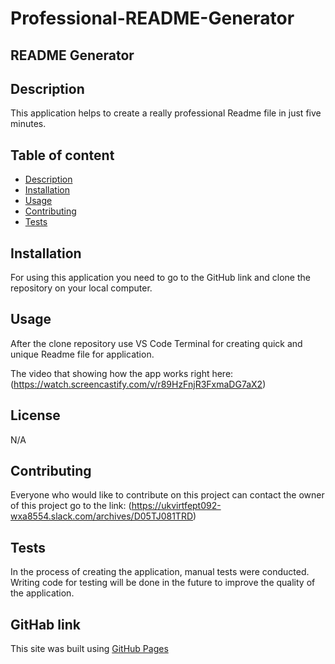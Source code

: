 # Professional-README-Generator

## README Generator

## Description

This application helps to create a really professional Readme file in just five minutes.

## Table of content

- [Description](#description)
- [Installation](#installation)
- [Usage](#usage)
- [Contributing](#contributing)
- [Tests](#tests)

## Installation

For using this application you need to go to the GitHub link and clone the repository on your local computer.

## Usage

After the clone repository use VS Code Terminal for creating quick and unique Readme file for application.

The video that showing how the app works right here: (https://watch.screencastify.com/v/r89HzFnjR3FxmaDG7aX2)

## License

N/A

## Contributing

Everyone who would like to contribute on this project can contact the owner of this project go to the link:
(https://ukvirtfept092-wxa8554.slack.com/archives/D05TJ081TRD)

## Tests

In the process of creating the application, manual tests were conducted. Writing code for testing will be done in the future to improve the quality of the application.

## GitHab link

This site was built using [GitHub Pages](https://github.com/Smileshum07/Professional-README-Generator)
